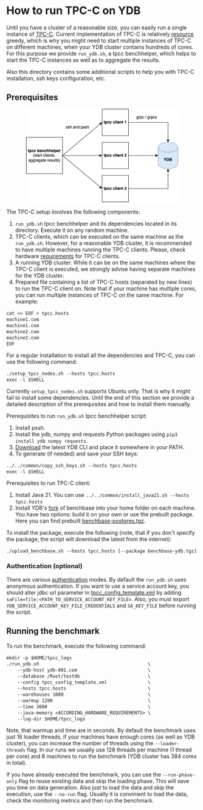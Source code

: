# How to run TPC-C on YDB

Until you have a cluster of a reasonable size, you can easily run a single instance of [TPC-C](https://github.com/ydb-platform/tpcc). Current implementation of TPC-C is relatively [resource](https://github.com/ydb-platform/tpcc#hardware-requirements) greedy, which is why you might need to start multiple instances of TPC-C on different machines, when your YDB cluster contains hundreds of cores. For this purpose we provide `run_ydb.sh`, a tpcc benchhelper, which helps to start the TPC-C instances as well as to aggregate the results.

Also this directory contains some additional scripts to help you with TPC-C installation, ssh keys configuration, etc.

## Prerequisites

<center><img src="img/tpcc.drawio.png" width="400"></center>

The TPC-C setup involves the following components:
1. `run_ydb.sh` tpcc benchhelper and its dependencies located in its directory. Execute it on any random machine.
2. TPC-C clients, which can be executed on the same machine as the `run_ydb.sh`. However, for a reasonable YDB cluster, it is recommended to have multiple machines running the TPC-C clients. Please, check hardware [requirements](https://github.com/ydb-platform/tpcc#hardware-requirements) for TPC-C clients.
3. A running YDB cluster. While it can be on the same machines where the TPC-C client is executed, we strongly advise having separate machines for the YDB cluster.
4. Prepared file containing a list of TPC-C hosts (separated by new lines) to run the TPC-C client on. Note that if your machine has multiple cores, you can run multiple instances of TPC-C on the same machine. For example:

```
cat << EOF > tpcc.hosts
machine1.com
machine1.com
machine2.com
machine2.com
EOF
```

For a regular installation to install all the dependencies and TPC-C, you can use the following command:
```
./setup_tpcc_nodes.sh --hosts tpcc.hosts
exec -l $SHELL
```

Currently `setup_tpcc_nodes.sh` supports Ubuntu only. That is why it might fail to install some dependencies. Until the end of this section we provide a detailed description of the prerequisites and how to install them manually.

Prerequisites to run `run_ydb.sh` tpcc benchhelper script:
1. Install pssh.
2. Install the ydb, numpy and requests Python packages using `pip3 install ydb numpy requests`.
3. [Download](https://ydb.tech/en/docs/downloads/) the latest YDB CLI and place it somewhere in your PATH.
4. To generate (if needed) and save your SSH keys:
```
../../common/copy_ssh_keys.sh --hosts tpcc.hosts
exec -l $SHELL
```

Prerequisites to run TPC-C client:
1. Install Java 21. You can use `../../common/install_java21.sh --hosts tpcc.hosts`
2. Install YDB's [fork](https://github.com/ydb-platform/tpcc) of benchbase into your home folder on each machine.
You have two options: build it on your own or use the prebuilt package. Here you can find prebuilt [benchbase-postgres.tgz](https://storage.yandexcloud.net/ydb-benchmark-builds/benchbase-ydb.tgz).

To install the package, execute the following (note, that if you don't specify the package, the script will download the latest from the internet):
```
./upload_benchbase.sh --hosts tpcc.hosts [--package benchbase-ydb.tgz]
```

### Authentication (optional)

There are various [authentication](https://github.com/ydb-platform/ydb-jdbc-driver/#authentication-modes) modes. By default the `run_ydb.sh` uses anonymous authentication. If you want to use a service account key, you should alter jdbc url parameter in [tpcc_config_template.xml](https://github.com/ydb-platform/benchhelpers/blob/main/tpcc/ydb/tpcc_config_template.xml#L7) by adding `saFile=file:<PATH_TO_SERVICE_ACCOUNT_KEY_FILE>`. Also, you must export `YDB_SERVICE_ACCOUNT_KEY_FILE_CREDENTIALS` and `SA_KEY_FILE` before running the script.

## Running the benchmark

To run the benchmark, execute the following command:

```
mkdir -p $HOME/tpcc_logs
./run_ydb.sh                                        \
    --ydb-host ydb-001.com                          \
    --database /Root/testdb                         \
    --config tpcc_config_template.xml               \
    --hosts tpcc.hosts                              \
    --warehouses 1000                               \
    --warmup 1200                                   \
    --time 3600                                     \
    --java-memory <ACCORDING_HARDWARE_REQUIREMENTS> \
    --log-dir $HOME/tpcc_logs
```

Note, that warmup and time are in seconds. By default the benchmark uses just 16 loader threads, if your machines have enough cores (as well as YDB cluster), you can increase the number of threads using the `--loader-threads` flag. In our runs we usually use 128 threads per machine (1 thread per core) and 8 machines to run the benchmark (YDB cluster has 384 cores in total).

If you have already executed the benchmark, you can use the `--run-phase-only` flag to reuse existing data and skip the loading phase. This will save you time on data generation. Also just to load the data and skip the execution, use the `--no-run` flag. Usually it is convinient to load the data, check the monitoring metrics and then run the benchmark.